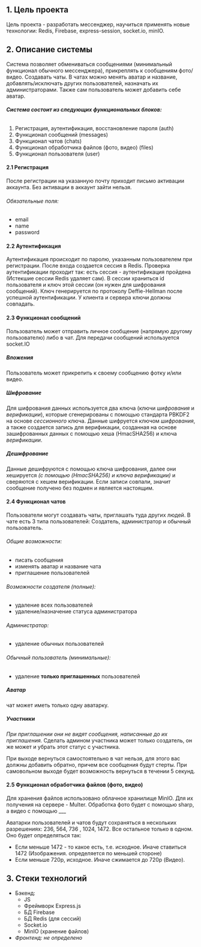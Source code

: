 ## 1. Цель проекта
Цель проекта - разработать мессенджер, научиться применять новые технологии: Redis, Firebase, express-session, socket.io, minIO.
## 2. Описание системы
Система позволяет обмениваться сообщениями (минимальный функционал обычного мессенджера), прикреплять к сообщениям фото/видео. Создавать чаты. В чатах можно менять аватар и название, добавлять/исключать других пользователей, назначать их администраторами. Также сам пользователь может добавить себе аватар.

###### **Система состоит из следующих функциональных блоков:**
1. Регистрация, аутентификация, восстановление пароля (auth)
2. Функционал сообщений (messages)
3. Функционал чатов (chats)
4. Функционал обработчика файлов (фото, видео) (files)
5. Функционал пользователя (user)

#### 2.1 **Регистрация**
После регистрации на указанную почту приходит письмо активации аккаунта. Без активации в аккаунт зайти нельзя.
###### *Обязательные поля:*
- email
- name
- password
#### 2.2 **Аутентификация**
Аутентификация происходит по паролю, указанным пользователем при регистрации.
После входа создается сессия в Redis. Проверка аутентификации проходит так: есть сессия - аутентификация пройдена (Истекшие сессии Redis удаляет сам). 
В сессии храниться id пользователя и ключ этой сессии (он нужен для шифрования сообщений). Ключ генерируется по протоколу Deffie-Hellman после успешной аутентификации. У клиента и сервера ключи должны совпадать.

#### 2.3 **Функционал сообщений**
Пользователь может отправить личное сообщение (напрямую другому пользователю) либо в чат. Для передачи сообщений используется socket.IO
##### *Вложения*
Пользователь может прикрепить к своему сообщению фотку и/или видео. 
##### *Шифрование*
Для шифрования данных используется два ключа (ключи *шифрования* и *верификации*), которые сгенерированы с помощью стандарта PBKDF2 на основе *сессионного* ключа. Данные шифруется ключом *шифрования*, а также создается запись для верификации, созданная на основе зашифрованных данных с помощью хеша (HmacSHA256) и ключа *верификации*.
##### *Дешифрование*
Данные дешифруются с помощью ключа шифрования, далее они хешируется *(с помощью (HmacSHA256) и ключа верификации)* и сверяются с хешем верификации. Если записи совпали, значит сообщение получено без подмен и является настоящим.
#### 2.4 **Функционал чатов**
Пользователи могут создавать чаты, приглашать туда других людей.
В чате есть 3 типа пользователей: Создатель, администратор и обычный пользователь.
###### *Общие возможности:*
- писать сообщения
- изменять аватар и название чата
- приглашение пользователей
###### *Возможности создателя (полные):*
- удаление всех пользователей
- удаление/назначение статуса администратора
###### *Администратор:*
- удаление обычных пользователей
###### *Обычный пользователь (минимальные):*
- удаление **только приглашенных** пользователей


##### **Аватар**
чат может иметь только одну аватарку.

##### **Участники**
*При приглашении они не видят сообщения, написанные до их приглашения.*
Сделать админом участника может только создатель, он же может и убрать этот статус с участника.

При выходе вернуться самостоятельно в чат нельзя, для этого вас должны добавить обратно, причем все сообщения будут стерты. При самовольном выходе будет возможность вернуться в течении 5 секунд.


#### 2.5 **Функционал обработчика файлов (фото, видео)**
Для хранения файлов использовано облачное хранилище MinIO.
Для их получения на сервере - Multer.
Обработка фото будет с помощью sharp, а видео с помощью ___

Аватарки пользователей и чатов будут сохраняться в нескольких разрешениях:
236, 564, 736 , 1024, 1472.
Все остальное только в одном. Оно будет определяться так: 
- Если меньше 1472 - то какое есть, т.е. исходное. Иначе ставиться 1472 (Изображения. определяется по меньшей стороне)
- Если меньше 720p, исходное. Иначе сжимается до 720p (Видео).

## 3. Стеки технологий
- Бэкенд:
  - JS
  - Фреймворк Express.js
  - БД Firebase
  - БД Redis (для сессий)
  - Socket.io
  - MinIO (хранение файлов)
- *Фронтенд: не определено*